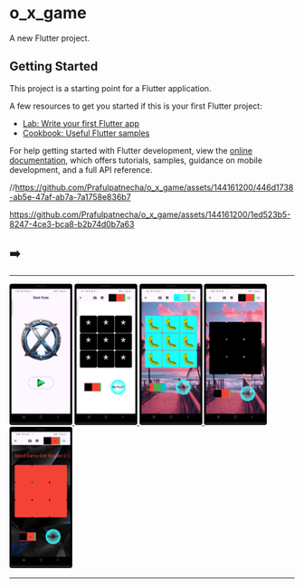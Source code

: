 # o_x_game

A new Flutter project.

## Getting Started

This project is a starting point for a Flutter application.

A few resources to get you started if this is your first Flutter project:

- [Lab: Write your first Flutter app](https://docs.flutter.dev/get-started/codelab)
- [Cookbook: Useful Flutter samples](https://docs.flutter.dev/cookbook)

For help getting started with Flutter development, view the
[online documentation](https://docs.flutter.dev/), which offers tutorials,
samples, guidance on mobile development, and a full API reference.




//https://github.com/Prafulpatnecha/o_x_game/assets/144161200/446d1738-ab5e-47af-ab7a-7a1758e836b7


https://github.com/Prafulpatnecha/o_x_game/assets/144161200/1ed523b5-8247-4ce3-bca8-b2b74d0b7a63


<h2>➡️ </h2>
<hr>
<p>
<a href ="">
<img src="https://github.com/Prafulpatnecha/o_x_game/blob/master/Screenshot_20240605_095846.png" width="22%" Height="35%">
<img src="https://github.com/Prafulpatnecha/o_x_game/blob/master/Screenshot_20240605_095755.png" width="22%" Height="35%">
<img src="https://github.com/Prafulpatnecha/o_x_game/blob/master/Screenshot_20240605_095943.png" width="22%" Height="35%">
<img src="https://github.com/Prafulpatnecha/o_x_game/blob/master/Screenshot_20240605_100019.png" width="22%" Height="35%">
<img src="https://github.com/Prafulpatnecha/o_x_game/blob/master/Screenshot_20240605_100048.png" width="22%" Height="35%">
</a>
</p>
<hr>
